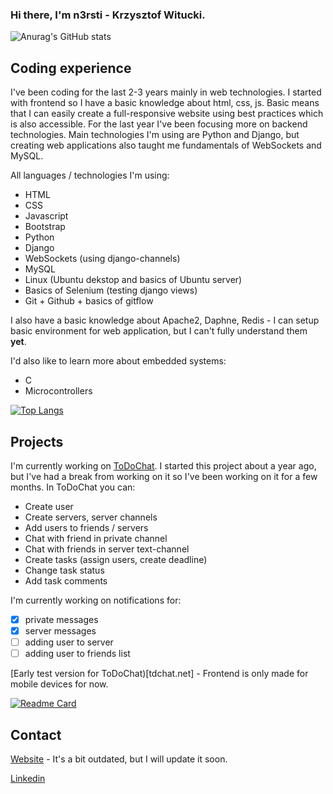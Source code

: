 ### Hi there, I'm **n3rsti** - Krzysztof Witucki. 

![Anurag's GitHub stats](https://github-readme-stats.vercel.app/api?username=n3rsti&show_icons=true&theme=dark)

## Coding experience
I've been coding for the last 2-3 years mainly in web technologies. I started with frontend so I have a basic knowledge about html, css, js. Basic means that I can easily create a full-responsive website using best practices which is also accessible. For the last year I've been focusing more on backend technologies. Main technologies I'm using are Python and Django, but creating web applications also taught me fundamentals of WebSockets and MySQL.

All languages / technologies I'm using:
- HTML
- CSS
- Javascript
- Bootstrap
- Python
- Django
- WebSockets (using django-channels)
- MySQL
- Linux (Ubuntu dekstop and basics of Ubuntu server)
- Basics of Selenium (testing django views)
- Git + Github + basics of gitflow

I also have a basic knowledge about Apache2, Daphne, Redis - I can setup basic environment for web application, but I can't fully understand them **yet**.

I'd also like to learn more about embedded systems:
- C
- Microcontrollers

[![Top Langs](https://github-readme-stats.vercel.app/api/top-langs/?username=n3rsti&layout=compact&theme=dark)](https://github.com/anuraghazra/github-readme-stats)

## Projects
I'm currently working on [ToDoChat](https://github.com/n3rsti/ToDoChat). I started this project about a year ago, but I've had a break from working on it so I've been working on it for a few months. In ToDoChat you can:
- Create user
- Create servers, server channels
- Add users to friends / servers
- Chat with friend in private channel
- Chat with friends in server text-channel
- Create tasks (assign users, create deadline)
- Change task status
- Add task comments

I'm currently working on notifications for:
- [x] private messages
- [x] server messages
- [ ] adding user to server
- [ ] adding user to friends list

[Early test version for ToDoChat)[tdchat.net] - Frontend is only made for mobile devices for now.

[![Readme Card](https://github-readme-stats.vercel.app/api/pin/?username=n3rsti&repo=ToDoChat&theme=dark)](https://github.com/anuraghazra/github-readme-stats)

## Contact
[Website](https://cranky-archimedes-dd5cf7.netlify.app/) - It's a bit outdated, but I will update it soon.

[Linkedin](https://www.linkedin.com/in/kwitucki/)
